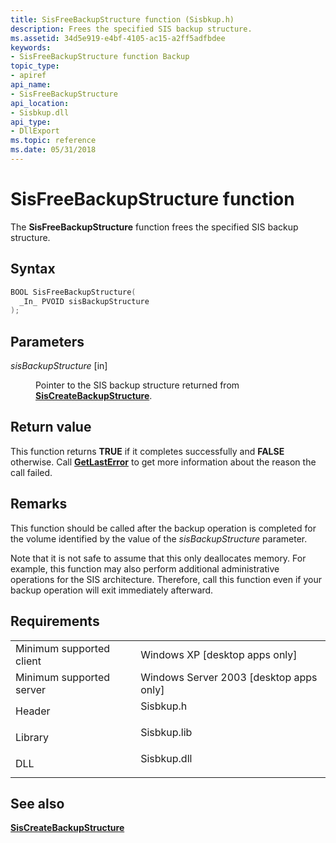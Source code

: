 ```yaml
---
title: SisFreeBackupStructure function (Sisbkup.h)
description: Frees the specified SIS backup structure.
ms.assetid: 34d5e919-e4bf-4105-ac15-a2ff5adfbdee
keywords:
- SisFreeBackupStructure function Backup
topic_type:
- apiref
api_name:
- SisFreeBackupStructure
api_location:
- Sisbkup.dll
api_type:
- DllExport
ms.topic: reference
ms.date: 05/31/2018
---
```


# SisFreeBackupStructure function

The **SisFreeBackupStructure** function frees the specified SIS backup structure.

## Syntax


```C++
BOOL SisFreeBackupStructure(
  _In_ PVOID sisBackupStructure
);
```



## Parameters

<dl> <dt>

*sisBackupStructure* \[in\]
</dt> <dd>

Pointer to the SIS backup structure returned from [**SisCreateBackupStructure**](siscreatebackupstructure.md).

</dd> </dl>

## Return value

This function returns **TRUE** if it completes successfully and **FALSE** otherwise. Call [**GetLastError**](/windows/desktop/api/errhandlingapi/nf-errhandlingapi-getlasterror) to get more information about the reason the call failed.

## Remarks

This function should be called after the backup operation is completed for the volume identified by the value of the *sisBackupStructure* parameter.

Note that it is not safe to assume that this only deallocates memory. For example, this function may also perform additional administrative operations for the SIS architecture. Therefore, call this function even if your backup operation will exit immediately afterward.

## Requirements



|                                     |                                                                                        |
|-------------------------------------|----------------------------------------------------------------------------------------|
| Minimum supported client<br/> | Windows XP \[desktop apps only\]<br/>                                            |
| Minimum supported server<br/> | Windows Server 2003 \[desktop apps only\]<br/>                                   |
| Header<br/>                   | <dl> <dt>Sisbkup.h</dt> </dl>   |
| Library<br/>                  | <dl> <dt>Sisbkup.lib</dt> </dl> |
| DLL<br/>                      | <dl> <dt>Sisbkup.dll</dt> </dl> |



## See also

<dl> <dt>

[**SisCreateBackupStructure**](siscreatebackupstructure.md)
</dt> </dl>

 

